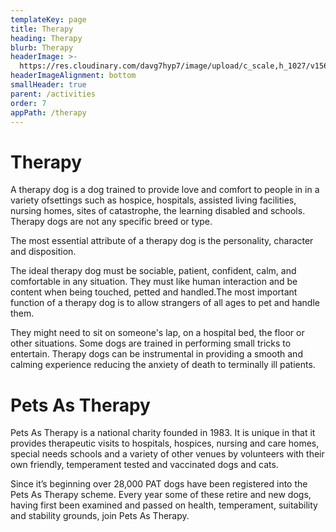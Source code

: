 ```yaml
---
templateKey: page
title: Therapy
heading: Therapy
blurb: Therapy
headerImage: >-
  https://res.cloudinary.com/davg7hyp7/image/upload/c_scale,h_1027/v1567678564/IMG_20180719_165807_rgrxw1.png
headerImageAlignment: bottom
smallHeader: true
parent: /activities
order: 7
appPath: /therapy
---
```


# Therapy

A therapy dog is a dog trained to provide love and comfort to people in in a variety ofsettings such as hospice, hospitals, assisted living facilities, nursing homes, sites of catastrophe, the learning disabled and schools. ​Therapy dogs are not any specific breed or type.

The most essential attribute of a therapy dog is the personality, character and disposition.

The ideal therapy dog must be sociable, patient, confident, calm, and comfortable in any situation. They must like human interaction and be content when being touched, petted and handled.​The most important function of a therapy dog is to allow strangers of all ages to pet and handle them.

They might need to sit on someone's lap, on a hospital bed, the floor or other situations. Some dogs are trained in performing small tricks to entertain. Therapy dogs can be instrumental in providing a smooth and calming experience reducing the anxiety of death to terminally ill patients.

# Pets As Therapy

Pets As Therapy is a national charity founded in 1983. It is unique in that it provides therapeutic visits to hospitals, hospices, nursing and care homes, special needs schools and a variety of other venues by volunteers with their own friendly, temperament tested and vaccinated dogs and cats.

Since it’s beginning over 28,000 PAT dogs have been registered into the Pets As Therapy scheme. Every year some of these retire and new dogs, having first been examined and passed on health, temperament, suitability and stability grounds, join Pets As Therapy.
